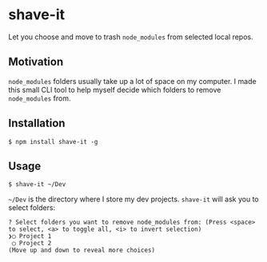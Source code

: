 # shave-it

Let you choose and move to trash `node_modules` from selected local repos.

## Motivation

`node_modules` folders usually take up a lot of space on my computer. I made this small CLI tool to help myself decide which folders to remove `node_modules` from.

## Installation

```
$ npm install shave-it -g
```

## Usage

```
$ shave-it ~/Dev
```

`~/Dev` is the directory where I store my dev projects. `shave-it` will ask you to select folders:

```
? Select folders you want to remove node_modules from: (Press <space> to select, <a> to toggle all, <i> to invert selection)
❯◯ Project 1
 ◯ Project 2
(Move up and down to reveal more choices)
```
